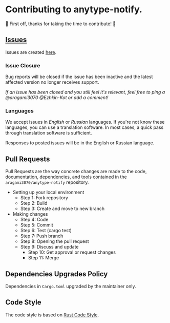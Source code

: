 # Contributing to anytype-notify.

:tada: First off, thanks for taking the time to contribute! :tada:

## [Issues](https://github.com/aragami3070/anytype-notify/issues)

Issues are created [here](https://github.com/aragami3070/anytype-notify/issues/new/choose).

### Issue Closure

Bug reports will be closed if the issue has been inactive and the latest affected version no longer receives support.

_If an issue has been closed and you still feel it's relevant, feel free to ping a @aragami3070 @Ezhkin-Kot or add a comment!_

### Languages

We accept issues in _English_ or _Russian_ languages.
If you're not know these languages, you can use a translation software.
In most cases, a quick pass through translation software is sufficient.

Responses to posted issues will be in the English or Russian language.

## Pull Requests

Pull Requests are the way concrete changes are made to the code, documentation,
dependencies, and tools contained in the `aragami3070/anytype-notify` repository.

* Setting up your local environment
  * Step 1: Fork repository
  * Step 2: Build
  * Step 3: Create and move to new branch
* Making changes
  * Step 4: Code
  * Step 5: Commit
  * Step 6: Test (cargo test)
  * Step 7: Push branch
  * Step 8: Opening the pull request
  * Step 9: Discuss and update
	* Step 10: Get approval or request changes
	* Step 11: Merge

## Dependencies Upgrades Policy

Dependencies in `Cargo.toml` upgraded by the maintainer only.

## Code Style

The code style is based on [Rust Code Style](https://github.com/rust-lang/rust/tree/HEAD/src/doc/style-guide/src).
